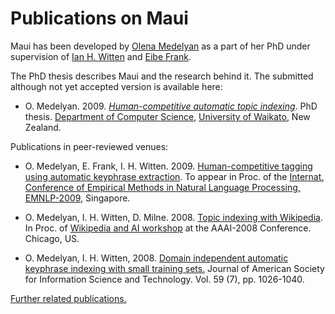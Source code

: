 # Publications on Maui #

Maui has been developed by [Olena Medelyan](http://www.medelyan.com) as a part of her PhD  under supervision of [Ian H. Witten](http://www.cs.waikato.ac.nz/~ihw) and [Eibe Frank](http://www.cs.waikato.ac.nz/~eibe).

The PhD thesis describes Maui and the research behind it. The submitted although not yet accepted version is available here:

  * O. Medelyan. 2009. _[Human-competitive automatic topic indexing](http://www.cs.waikato.ac.nz/~olena/publications/olena_medelyan_phd_thesis_July2009.pdf)_. PhD thesis. [Department of Computer Science](http://www.cs.waikato.ac.nz), [University of Waikato](http://www.waikato.ac.nz/), New Zealand.

Publications in peer-reviewed venues:

  * O. Medelyan, E. Frank, I. H. Witten. 2009. [Human-competitive tagging using automatic keyphrase extraction](http://www.cs.waikato.ac.nz/%7Eolena/publications/emnlp2009_maui.pdf). To appear in Proc. of the [Internat. Conference of  Empirical Methods in Natural Language Processing, EMNLP-2009](http://conferences.inf.ed.ac.uk/emnlp09/), Singapore.

  * O. Medelyan, I. H. Witten, D. Milne. 2008. [Topic indexing with Wikipedia](http://www.cs.waikato.ac.nz/%7Eolena/publications/TopicIndexingWithWikipediaWIKIAI08.pdf). In Proc. of [Wikipedia and AI workshop](http://lit.csci.unt.edu/~wikiai08/index.php/Main_Page) at the AAAI-2008 Conference. Chicago, US.

  * O. Medelyan, I. H. Witten, 2008. [Domain independent automatic keyphrase indexing with small training sets.](http://www3.interscience.wiley.com/journal/117935647/abstract) Journal of American Society for Information Science and Technology. Vol. 59 (7), pp. 1026-1040.

[Further related publications.](http://www.medelyan.com/publications-2)